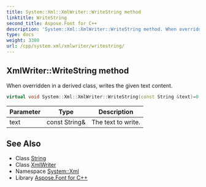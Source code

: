 ```yaml
---
title: System::Xml::XmlWriter::WriteString method
linktitle: WriteString
second_title: Aspose.Font for C++
description: 'System::Xml::XmlWriter::WriteString method. When overridden in a derived class, writes the given text content in C++.'
type: docs
weight: 3300
url: /cpp/system.xml/xmlwriter/writestring/
---
```

## XmlWriter::WriteString method


When overridden in a derived class, writes the given text content.

```cpp
virtual void System::Xml::XmlWriter::WriteString(const String &text)=0
```


| Parameter | Type | Description |
| --- | --- | --- |
| text | const String\& | The text to write. |

## See Also

* Class [String](../../../system/string/)
* Class [XmlWriter](../)
* Namespace [System::Xml](../../)
* Library [Aspose.Font for C++](../../../)
